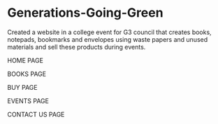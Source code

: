 # Generations-Going-Green
Created a website in a college event for G3 council that creates books, notepads, bookmarks and envelopes using waste papers and unused materials and  sell these products during events. 

HOME PAGE


























BOOKS PAGE

BUY PAGE

EVENTS PAGE

CONTACT US PAGE
